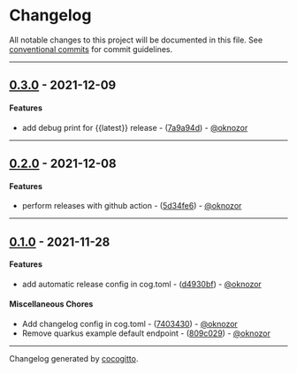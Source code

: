 # Changelog
All notable changes to this project will be documented in this file. See [conventional commits](https://www.conventionalcommits.org/) for commit guidelines.

- - -
## [0.3.0](https://github.com/oknozor/pokemon_api/compare/0.2.0..0.3.0) - 2021-12-09
#### Features
- add debug print for {{latest}} release - ([7a9a94d](https://github.com/oknozor/pokemon_api/commit/7a9a94d1567f4ab82575043d88b3d17763e96ed1)) - [@oknozor](https://github.com/oknozor)
- - -

## [0.2.0](https://github.com/oknozor/pokemon_api/compare/0.1.0..0.2.0) - 2021-12-08
#### Features
- perform releases with github action - ([5d34fe6](https://github.com/oknozor/pokemon_api/commit/5d34fe6cddeeaf8b66dc1cca378561979f5d63d8)) - [@oknozor](https://github.com/oknozor)
- - -

## [0.1.0](https://github.com/oknozor/pokemon_api/compare/3d4874c94778f7c539708e7b564882eabfc247d2..0.1.0) - 2021-11-28
#### Features
- add automatic release config in cog.toml - ([d4930bf](https://github.com/oknozor/pokemon_api/commit/d4930bf89c0c04d7b07e100f6cd04e1d42a5368f)) - [@oknozor](https://github.com/oknozor)
#### Miscellaneous Chores
- Add changelog config in cog.toml - ([7403430](https://github.com/oknozor/pokemon_api/commit/7403430ee048def3c80976ac34deacec880445ae)) - [@oknozor](https://github.com/oknozor)
- Remove quarkus example default endpoint - ([809c029](https://github.com/oknozor/pokemon_api/commit/809c029c422df37fa062e38a5de51cde44b3f954)) - [@oknozor](https://github.com/oknozor)
- - -

Changelog generated by [cocogitto](https://github.com/cocogitto/cocogitto).
